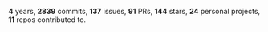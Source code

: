 **4** years, **2839** commits, **137** issues, **91** PRs, **144** stars, **24** personal projects, **11** repos contributed to.
